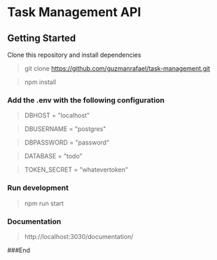 # Task Management API

## Getting Started
Clone this repository and install dependencies
> git clone https://github.com/guzmanrafael/task-management.git

> npm install

### Add the .env with the following configuration
>DBHOST = "localhost"

>DBUSERNAME = "postgres"

>DBPASSWORD = "password"

>DATABASE = "todo"

>TOKEN_SECRET = "whatevertoken"

### Run development
> npm run start

### Documentation
> http://localhost:3030/documentation/

###End
